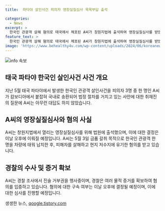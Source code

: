 ```yaml
---
title:  파타야 살인사건 피의자 영장실질심사 묵묵부답 출석

categories:
  - News
excerpt: >
  한국인 관광객 살해 혐의로 태국에서 체포된 A씨가 창원지법에 출석하여 영장실질심사를 받았다. 20대 A씨는 취재진의 질문에는 대답을 거부하면서, 5월에 태국 파타야에서 한국 관광객을 납치한 뒤 살해한 혐의를 받고 있다. 탈출 뒤 캄보디아에서 체포된 A씨는 국내 송환되어 현재 경찰 수사를 받고 있으며, 구속 여부는 이날 오후에 결정될 것으로 보인다. A씨는 경찰 조사에서 진술 거부권을 행사 중이지만, 경찰은 여러 물적 증거를 바탕으로 혐의를 입증하고 있다.
feature_text: >
  한국인 관광객 살해 혐의로 태국에서 체포된 A씨가 창원지법에 출석하여 영장실질심사를 받았다. 20대 A씨는 취재진의 질문에는 대답을 거부하면서, 5월에 태국 파타야에서 한국 관광객을 납치한 뒤 살해한 혐의를 받고 있다. 탈출 뒤 캄보디아에서 체포된 A씨는 국내 송환되어 현재 경찰 수사를 받고 있으며, 구속 여부는 이날 오후에 결정될 것으로 보인다. A씨는 경찰 조사에서 진술 거부권을 행사 중이지만, 경찰은 여러 물적 증거를 바탕으로 혐의를 입증하고 있다.
image: 'https://www.behealthy4u.com/wp-content/uploads/2024/06/koreanews.jpg'
---
```


<p><img src="https://www.behealthy4u.com/wp-content/uploads/2024/06/koreanews.jpg" alt="info 속보" /></p>

<h2 data-ke-size="size26">태국 파타야 한국인 살인사건 사건 개요</h2>

<p data-ke-size="size16">지난 5월 태국 파타야에서 발생한 한국인 관광객 살인사건을 피의자 3명 중 한 명인 A씨가 캄보디아에서 붙잡혀 국내로 송환되어 법정 절차를 거치고 있는 사안에 대한 취재진의 질문에 A씨는 아무런 대답도 하지 않았습니다.</p>

<h2 data-ke-size="size26">A씨의 영장실질심사와 혐의 사실</h2>

<p data-ke-size="size16">A씨는 창원지법에서 열리는 영장실질심사를 위해 법원에 출석했으며, 이에 대한 결정은 이날 오후에 이뤄질 예정입니다. A씨는 5월 3일 금품 갈취 목적으로 한국인 관광객 한 명을 차량에 태워 납치한 후, 피해자를 살해하고 현지 저수지에 유기한 혐의를 받고 있습니다.</p>

<h2 data-ke-size="size26">경찰의 수사 및 증거 확보</h2>

<p data-ke-size="size16">A씨는 경찰 조사에서 진술 거부권을 행사중이며, 경찰은 여러 물적 증거를 확보하여 혐의를 입증하고 있습니다. 혐의에 대한 구속 여부는 이날 오후에 결정될 예정이며, 이에 대한 심사를 진행할 예정입니다.</p>
생생한 뉴스, <a href="https://qoogle.tistory.com" rel="dofollow">qoogle.tistory.com</a>


